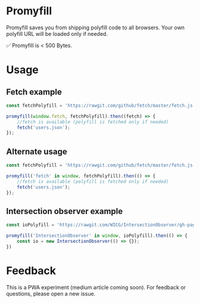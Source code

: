 # Promyfill

Promyfill saves you from shipping polyfill code to all browsers.
Your own polyfill URL will be loaded only if needed.

✅ Promyfill is < 500 Bytes.

# Usage

## Fetch example

```javascript
const fetchPolyfill = 'https://rawgit.com/github/fetch/master/fetch.js';

promyfill(window.fetch, fetchPolyfill).then((fetch) => {
    //fetch is available (polyfill is fetched only if needed)
    fetch('users.json');
});
```

## Alternate usage

```javascript
const fetchPolyfill = 'https://rawgit.com/github/fetch/master/fetch.js';

promyfill('fetch' in window, fetchPolyfill).then(() => {
    //fetch is available (polyfill is fetched only if needed)
    fetch('users.json');
});
```

## Intersection observer example

```javascript
const ioPolyfill = 'https://rawgit.com/WICG/IntersectionObserver/gh-pages/polyfill/intersection-observer.js';

promyfill('IntersectionObserver' in window, ioPolyfill).then(() => {
    const io = new IntersectionObserver(() => {});
})
```

# Feedback

This is a PWA experiment (medium article coming soon).
For feedback or questions, please open a new issue.
